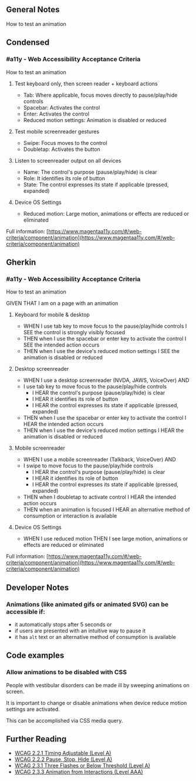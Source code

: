 ## General Notes

How to test an animation

## Condensed

### #a11y - Web Accessibility Acceptance Criteria

How to test an animation

1. Test keyboard only, then screen reader + keyboard actions

   - Tab: Where applicable, focus moves directly to pause/play/hide controls
   - Spacebar: Activates the control
   - Enter: Activates the control
   - Reduced motion settings: Animation is disabled or reduced

2. Test mobile screenreader gestures

   - Swipe: Focus moves to the control
   - Doubletap: Activates the button

3. Listen to screenreader output on all devices

   - Name: The control's purpose (pause/play/hide) is clear
   - Role: It identifies its role of button
   - State: The control expresses its state if applicable (pressed, expanded)

4. Device OS Settings
   - Reduced motion: Large motion, animations or effects are reduced or eliminated

Full information: [https://www.magentaa11y.com/#/web-criteria/component/animation](https://www.magentaa11y.com/#/web-criteria/component/animation)

## Gherkin

### #a11y - Web Accessibility Acceptance Criteria

How to test an animation

GIVEN THAT I am on a page with an animation

1. Keyboard for mobile & desktop

   - WHEN I use tab key to move focus to the pause/play/hide controls I SEE the control is strongly visibly focused
   - THEN when I use the spacebar or enter key to activate the control I SEE the intended action occurs
   - THEN when I use the device's reduced motion settings I SEE the animation is disabled or reduced

2. Desktop screenreader

   - WHEN I use a desktop screenreader (NVDA, JAWS, VoiceOver) AND 
   - I use tab key to move focus to the pause/play/hide controls
      - I HEAR the control's purpose (pause/play/hide) is clear
      - I HEAR it identifies its role of button
      - I HEAR the control expresses its state if applicable (pressed, expanded)
   - THEN when I use the spacebar or enter key to activate the control I HEAR the intended action occurs
   - THEN when I use the device's reduced motion settings I HEAR the animation is disabled or reduced

3. Mobile screenreader

   - WHEN I use a mobile screenreader (Talkback, VoiceOver) AND
   - I swipe to move focus to the pause/play/hide controls
      - I HEAR the control's purpose (pause/play/hide) is clear
      - I HEAR it identifies its role of button
      - I HEAR the control expresses its state if applicable (pressed, expanded)
   - THEN when I doubletap to activate control I HEAR the intended action occurs
   - THEN when an animation is focused I HEAR an alternative method of consumption or interaction is available

4. Device OS Settings

   - WHEN I use reduced motion THEN I see large motion, animations or effects are reduced or eliminated

Full information: [https://www.magentaa11y.com/#/web-criteria/component/animation](https://www.magentaa11y.com/#/web-criteria/component/animation)

## Developer Notes

### Animations (like animated gifs or animated SVG) can be accessible if:
- it automatically stops after 5 seconds or 
- if users are presented with an intuitive way to pause it
- it has `alt` text or an alternative method of consumption is available

## Code examples

### Allow animations to be disabled with CSS

People with vestibular disorders can be made ill by sweeping animations on screen.

It is important to change or disable animations when device reduce motion settings are activated.

This can be accomplished via CSS media query.

<!-- TODO: the colors displaying CSS code snippet needs updated styles to pass color contrast

```CSS
@keyframes bounce {
  0% { transform: scale(1); }
  25% { transform: scale(.9); }
  50% { transform: scale(1); }
  75% { transform: scale(1.1); }
  100% { transform: scale(1); }
}

@keyframes dissolve {
  0% { background-color: green; }
  50% { background-color: darkgreen; }
  100% { background-color: green; }
}

.animation {
  background-color: green;
  animation: bounce 2s linear infinite both;
}

@media (prefers-reduced-motion) {
  .animation {
    animation-name: dissolve;
  }
}
``` 

```html
<div class="animation">Animated element</div>
```

TODO: the below bouncy box should do what our example demo suggests

### Bouncy box
If your device is set to reduce motion, the animation will softly fade from one color to the next instead of bounce; otherwise it will bounce.

<example>
<div class="animation">Animated element</div>
</example> -->

<!-- TODO: Javascript for code snippet needs supporting

 ### Detecting with JavaScript
```____
const pref = 
  window.matchMedia(
    '(prefers-reduced-motion: reduce)'
  );``` -->

## Further Reading
- [WCAG 2.2.1 Timing Adjustable (Level A)](https://www.w3.org/WAI/WCAG22/Understanding/timing-adjustable)
- [WCAG 2.2.2 Pause, Stop, Hide (Level A)](https://www.w3.org/WAI/WCAG22/Understanding/pause-stop-hide.html)
- [WCAG 2.3.1 Three Flashes or Below Threshold (Level A)](https://www.w3.org/WAI/WCAG22/Understanding/three-flashes-or-below-threshold)
- [WCAG 2.3.3 Animation from Interactions (Level AAA)](https://www.w3.org/WAI/WCAG22/Understanding/animation-from-interactions.html)
